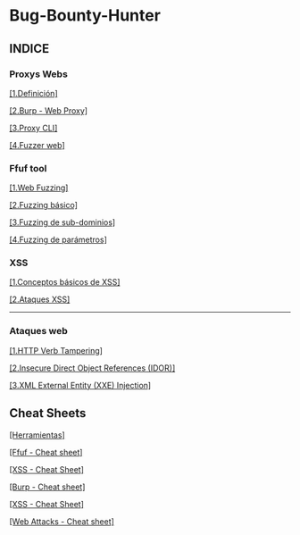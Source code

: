 # Bug-Bounty-Hunter

## INDICE

### Proxys Webs
[[1.Definición]](https://github.com/Tony-Sec/Bug-Bounty-Hunter/blob/main/Proxys%20web/1.Definici%C3%B3n.md)

[[2.Burp - Web Proxy]](https://github.com/Tony-Sec/Bug-Bounty-Hunter/blob/main/Proxys%20web/2.Burp%20-%20Web%20Proxy.md)

[[3.Proxy CLI]](https://github.com/Tony-Sec/Bug-Bounty-Hunter/blob/main/Proxys%20web/3.Proxy%20CLI.md)

[[4.Fuzzer web]](https://github.com/Tony-Sec/Bug-Bounty-Hunter/blob/main/Proxys%20web/4.Fuzzer%20web.md)

### Ffuf tool
[[1.Web Fuzzing]](https://github.com/Tony-Sec/Bug-Bounty-Hunter/blob/main/Ffuf/1.Web%20Fuzzing.md)

[[2.Fuzzing básico]](https://github.com/Tony-Sec/Bug-Bounty-Hunter/blob/main/Ffuf/2.Fuzzing%20b%C3%A1sico.md)

[[3.Fuzzing de sub-dominios]](https://github.com/Tony-Sec/Bug-Bounty-Hunter/blob/main/Ffuf/3.Fuzzing%20de%20sub-dominios.md)

[[4.Fuzzing de parámetros]](https://github.com/Tony-Sec/Bug-Bounty-Hunter/blob/main/Ffuf/4.Fuzzing%20de%20par%C3%A1metros.md)

### XSS
[[1.Conceptos básicos de XSS]](https://github.com/Tony-Sec/Bug-Bounty-Hunter/blob/main/XSS/1.Conceptos%20b%C3%A1sicos%20de%20XSS.md)

[[2.Ataques XSS]](https://github.com/Tony-Sec/Bug-Bounty-Hunter/blob/main/XSS/2.Ataques%20XSS.md)


------

### Ataques web
[[1.HTTP Verb Tampering]](https://github.com/Tony-Sec/Bug-Bounty-Hunter/blob/main/Ataques%20web/1.HTTP%20Verb%20Tampering.md)

[[2.Insecure Direct Object References (IDOR)]](https://github.com/Tony-Sec/Bug-Bounty-Hunter/blob/main/Ataques%20web/2.Insecure%20Direct%20Object%20References%20(IDOR).md)

[[3.XML External Entity (XXE) Injection]](https://github.com/Tony-Sec/Bug-Bounty-Hunter/blob/main/Ataques%20web/3.XML%20External%20Entity%20(XXE)%20Injection.md)


## Cheat Sheets

[[Herramientas]](https://github.com/Tony-Sec/Bug-Bounty-Hunter/blob/main/Herramientas.md)

[[Ffuf - Cheat sheet]](https://github.com/Tony-Sec/Bug-Bounty-Hunter/blob/main/Ffuf/Ffuf%20-%20Cheat%20sheet.md)

[[XSS - Cheat Sheet]](https://github.com/Tony-Sec/Bug-Bounty-Hunter/blob/main/XSS/XSS%20-%20Cheat%20Sheet.md)

[[Burp - Cheat sheet]](https://github.com/Tony-Sec/Bug-Bounty-Hunter/blob/main/Proxys%20web/Burp%20-%20Cheat%20sheet.md)

[[XSS - Cheat Sheet]](https://github.com/Tony-Sec/Bug-Bounty-Hunter/blob/main/XSS/XSS%20-%20Cheat%20Sheet.md)

[[Web Attacks - Cheat sheet]](https://github.com/Tony-Sec/Bug-Bounty-Hunter/blob/main/Ataques%20web/Web%20Attacks%20-%20Cheat%20sheet.md)